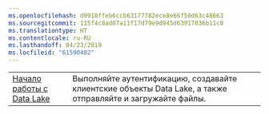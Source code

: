 ```yaml
---
ms.openlocfilehash: d9918ffeb6ccb63177782ece8e66f50d63c48663
ms.sourcegitcommit: 115f4c8ad07a11f17d79e9d945d63917836b11c8
ms.translationtype: HT
ms.contentlocale: ru-RU
ms.lasthandoff: 04/23/2019
ms.locfileid: "61590402"
---
```

|  |  |
|---------|---------|
| [Начало работы с Data Lake][1] | Выполняйте аутентификацию, создавайте клиентские объекты Data Lake, а также отправляйте и загружайте файлы. |

[1]: https://azure.microsoft.com/resources/samples/data-lake-store-java-upload-download-get-started/